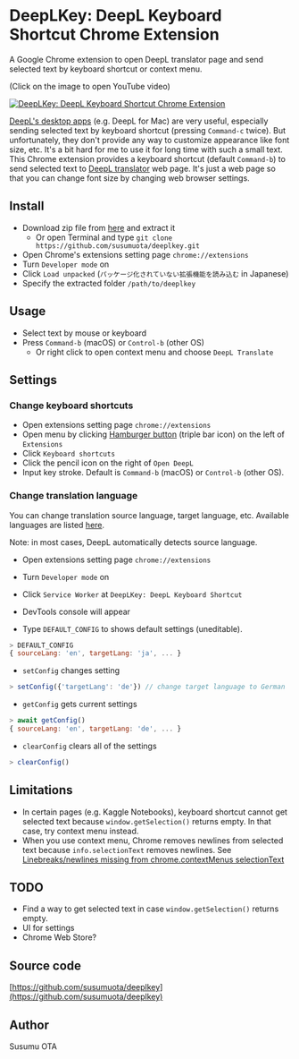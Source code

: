 # DeepLKey: DeepL Keyboard Shortcut Chrome Extension

A Google Chrome extension to open DeepL translator page and send selected text by keyboard shortcut or context menu.

(Click on the image to open YouTube video)

[![DeepLKey: DeepL Keyboard Shortcut Chrome Extension](https://user-images.githubusercontent.com/1632335/111865084-46c8ae00-89a8-11eb-992a-1ef721bf1572.gif)](http://www.youtube.com/watch?v=LxCN82B7Jqo "DeepLKey: DeepL Keyboard Shortcut Chrome Extension")

[DeepL's desktop apps](https://www.deepl.com/app) (e.g. DeepL for Mac) are very useful, especially sending selected text by keyboard shortcut (pressing `Command-c` twice). But unfortunately, they don't provide any way to customize appearance like font size, etc. It's a bit hard for me to use it for long time with such a small text. This Chrome extension provides a keyboard shortcut (default `Command-b`) to send selected text to [DeepL translator](https://www.deepl.com/translator) web page. It's just a web page so that you can change font size by changing web browser settings.

## Install

- Download zip file from [here](https://github.com/susumuota/deeplkey/archive/main.zip) and extract it
  - Or open Terminal and type `git clone https://github.com/susumuota/deeplkey.git`
- Open Chrome's extensions setting page `chrome://extensions`
- Turn `Developer mode` on
- Click `Load unpacked` (`パッケージ化されていない拡張機能を読み込む` in Japanese)
- Specify the extracted folder `/path/to/deeplkey`

## Usage

- Select text by mouse or keyboard
- Press `Command-b` (macOS) or `Control-b` (other OS)
  - Or right click to open context menu and choose `DeepL Translate`

## Settings

### Change keyboard shortcuts

- Open extensions setting page `chrome://extensions`
- Open menu by clicking [Hamburger button](https://en.wikipedia.org/wiki/Hamburger_button) (triple bar icon) on the left of `Extensions`
- Click `Keyboard shortcuts`
- Click the pencil icon on the right of `Open DeepL`
- Input key stroke. Default is `Command-b` (macOS) or `Control-b` (other OS).

### Change translation language

You can change translation source language, target language, etc. Available languages are listed [here](https://www.deepl.com/docs-api/translating-text/).

Note: in most cases, DeepL automatically detects source language.

- Open extensions setting page `chrome://extensions`
- Turn `Developer mode` on
- Click `Service Worker` at `DeepLKey: DeepL Keyboard Shortcut`
- DevTools console will appear

- Type `DEFAULT_CONFIG` to shows default settings (uneditable).

```javascript
> DEFAULT_CONFIG
{ sourceLang: 'en', targetLang: 'ja', ... }
```

- `setConfig` changes setting

```javascript
> setConfig({'targetLang': 'de'}) // change target language to German
```

- `getConfig` gets current settings

```javascript
> await getConfig()
{ sourceLang: 'en', targetLang: 'de', ... }
```

- `clearConfig` clears all of the settings

```javascript
> clearConfig()
```

## Limitations

- In certain pages (e.g. Kaggle Notebooks), keyboard shortcut cannot get selected text because `window.getSelection()` returns empty. In that case, try context menu instead.
- When you use context menu, Chrome removes newlines from selected text because `info.selectionText` removes newlines. See [Linebreaks/newlines missing from chrome.contextMenus selectionText](https://bugs.chromium.org/p/chromium/issues/detail?id=116429)

## TODO

- Find a way to get selected text in case `window.getSelection()` returns empty.
- UI for settings
- Chrome Web Store?

## Source code

[https://github.com/susumuota/deeplkey](https://github.com/susumuota/deeplkey)

## Author

Susumu OTA

